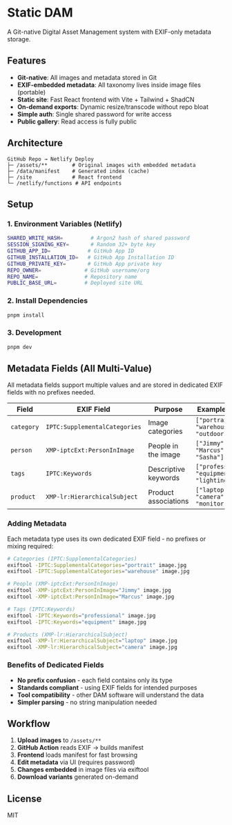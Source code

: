 # Static DAM

A Git-native Digital Asset Management system with EXIF-only metadata storage.

## Features

- **Git-native**: All images and metadata stored in Git
- **EXIF-embedded metadata**: All taxonomy lives inside image files (portable)
- **Static site**: Fast React frontend with Vite + Tailwind + ShadCN
- **On-demand exports**: Dynamic resize/transcode without repo bloat
- **Simple auth**: Single shared password for write access
- **Public gallery**: Read access is fully public

## Architecture

```
GitHub Repo → Netlify Deploy
├─ /assets/**        # Original images with embedded metadata
├─ /data/manifest    # Generated index (cache)
├─ /site             # React frontend
└─ /netlify/functions # API endpoints
```

## Setup

### 1. Environment Variables (Netlify)

```bash
SHARED_WRITE_HASH=         # Argon2 hash of shared password
SESSION_SIGNING_KEY=       # Random 32+ byte key
GITHUB_APP_ID=            # GitHub App ID
GITHUB_INSTALLATION_ID=   # GitHub App Installation ID
GITHUB_PRIVATE_KEY=       # GitHub App private key
REPO_OWNER=              # GitHub username/org
REPO_NAME=               # Repository name
PUBLIC_BASE_URL=         # Deployed site URL
```

### 2. Install Dependencies

```bash
pnpm install
```

### 3. Development

```bash
pnpm dev
```

## Metadata Fields (All Multi-Value)

All metadata fields support multiple values and are stored in dedicated EXIF fields with no prefixes needed.

| Field | EXIF Field | Purpose | Example Values |
|-------|------------|---------|----------------|
| `category` | `IPTC:SupplementalCategories` | Image categories | `["portrait", "warehouse", "outdoor"]` |
| `person` | `XMP-iptcExt:PersonInImage` | People in the image | `["Jimmy", "Marcus", "Sasha"]` |
| `tags` | `IPTC:Keywords` | Descriptive keywords | `["professional", "equipment", "lighting"]` |
| `product` | `XMP-lr:HierarchicalSubject` | Product associations | `["laptop", "camera", "monitor"]` |

### Adding Metadata

Each metadata type uses its own dedicated EXIF field - no prefixes or mixing required:

```bash
# Categories (IPTC:SupplementalCategories)
exiftool -IPTC:SupplementalCategories="portrait" image.jpg
exiftool -IPTC:SupplementalCategories="warehouse" image.jpg

# People (XMP-iptcExt:PersonInImage)
exiftool -XMP-iptcExt:PersonInImage="Jimmy" image.jpg
exiftool -XMP-iptcExt:PersonInImage="Marcus" image.jpg

# Tags (IPTC:Keywords)
exiftool -IPTC:Keywords="professional" image.jpg
exiftool -IPTC:Keywords="equipment" image.jpg

# Products (XMP-lr:HierarchicalSubject)
exiftool -XMP-lr:HierarchicalSubject="laptop" image.jpg
exiftool -XMP-lr:HierarchicalSubject="camera" image.jpg
```

### Benefits of Dedicated Fields

- **No prefix confusion** - each field contains only its type
- **Standards compliant** - using EXIF fields for intended purposes
- **Tool compatibility** - other DAM software will understand the data
- **Simpler parsing** - no string manipulation needed

## Workflow

1. **Upload images** to `/assets/**`
2. **GitHub Action** reads EXIF → builds manifest
3. **Frontend** loads manifest for fast browsing
4. **Edit metadata** via UI (requires password)
5. **Changes embedded** in image files via exiftool
6. **Download variants** generated on-demand

## License

MIT